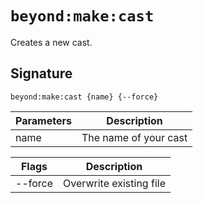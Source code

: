 # `beyond:make:cast`
Creates a new cast. 

## Signature
`beyond:make:cast {name} {--force}`

| Parameters | Description           |
|------------|-----------------------|
| name       | The name of your cast |

| Flags    | Description             |
|----------|-------------------------|
| --force  | Overwrite existing file |
